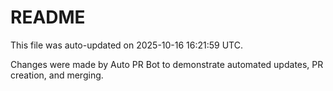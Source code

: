 # README

This file was auto-updated on 2025-10-16 16:21:59 UTC.

Changes were made by Auto PR Bot to demonstrate automated updates, PR creation, and merging.
